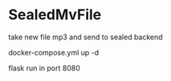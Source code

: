 # SealedMvFile
take new file mp3 and send to sealed backend

docker-compose.yml up -d 

flask run in port 8080
